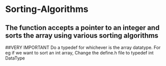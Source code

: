 # Sorting-Algorithms
## The function accepts a pointer to an integer and sorts the array using various sorting algorithms

##VERY IMPORTANT
Do a typedef for whichever is the array datatype. For eg if we want to sort an int array, Change the define.h file to 
typedef int DataType
